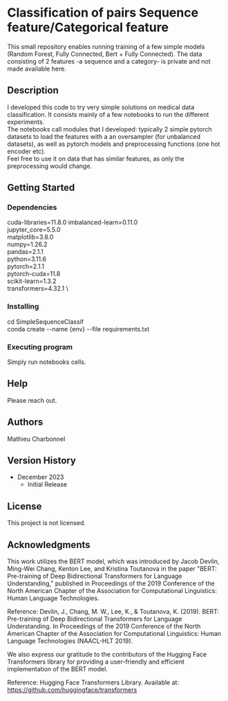 # Classification of pairs Sequence feature/Categorical feature 
This small repository enables running training of a few simple models (Random Forest, Fully Connected, Bert + Fully Connected).
The data consisting of 2 features -a sequence and a category- is private and not made available here.

## Description
I developed this code to try very simple solutions on medical data classification. It consists mainly of a few notebooks to run the different experiments. \
The notebooks call modules that I developed: typically 2 simple pytorch datasets to load the features with a an oversampler (for unbalanced datasets), as well as pytorch models and preprocessing functions (one hot encoder etc). \
Feel free to use it on data that has similar features, as only the preprocessing would change. 

## Getting Started
### Dependencies
cuda-libraries=11.8.0
imbalanced-learn=0.11.0 \
jupyter_core=5.5.0 \
matplotlib=3.8.0 \
numpy=1.26.2 \
pandas=2.1.1 \
python=3.11.6 \
pytorch=2.1.1 \
pytorch-cuda=11.8 \
scikit-learn=1.3.2 \
transformers=4.32.1 \
### Installing
cd SimpleSequenceClassif \
conda create --name {env} --file requirements.txt
### Executing program
Simply run notebooks cells.
## Help
Please reach out.
## Authors
Mathieu Charbonnel
## Version History

* December 2023
    * Initial Release

## License
This project is not licensed.

## Acknowledgments
This work utilizes the BERT model, which was introduced by Jacob Devlin, Ming-Wei Chang, Kenton Lee, and Kristina Toutanova in the paper "BERT: Pre-training of Deep Bidirectional Transformers for Language Understanding," published in Proceedings of the 2019 Conference of the North American Chapter of the Association for Computational Linguistics: Human Language Technologies.

Reference:
Devlin, J., Chang, M. W., Lee, K., & Toutanova, K. (2019). BERT: Pre-training of Deep Bidirectional Transformers for Language Understanding. In Proceedings of the 2019 Conference of the North American Chapter of the Association for Computational Linguistics: Human Language Technologies (NAACL-HLT 2019).

We also express our gratitude to the contributors of the Hugging Face Transformers library for providing a user-friendly and efficient implementation of the BERT model.

Reference:
Hugging Face Transformers Library. Available at: https://github.com/huggingface/transformers

